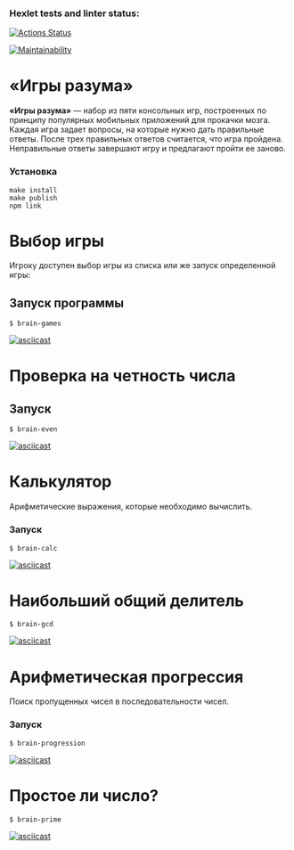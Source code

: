 ### Hexlet tests and linter status:

[![Actions Status](https://github.com/xomnrt/frontend-project-44/workflows/hexlet-check/badge.svg)](https://github.com/xomnrt/frontend-project-44/actions)

[![Maintainability](https://api.codeclimate.com/v1/badges/24786b2e3290e43a585f/maintainability)](https://codeclimate.com/github/xomnrt/frontend-project-44/maintainability)

# «Игры разума»

**«Игры разума»** — набор из пяти консольных игр, построенных по принципу популярных мобильных приложений для прокачки мозга. Каждая игра задает вопросы, на которые нужно дать правильные ответы. После трех правильных ответов считается, что игра пройдена. Неправильные ответы завершают игру и предлагают пройти ее заново.

### Установка

```
make install
make publish
npm link
```

# Выбор игры

Игроку доступен выбор игры из списка или же запуск определенной игры:

## Запуск программы

```
$ brain-games
```

[![asciicast](https://asciinema.org/a/BHCcTKXUmprfEKgw3yjLEI2z0.svg)](https://asciinema.org/a/BHCcTKXUmprfEKgw3yjLEI2z0)

# **Проверка на четность числа**

## Запуск

```
$ brain-even
```

[![asciicast](https://asciinema.org/a/DjmE9kw6Ft2WzxpCsM3XwBL2d.svg)](https://asciinema.org/a/DjmE9kw6Ft2WzxpCsM3XwBL2d?t=6)

# **Калькулятор**

Арифметические выражения, которые необходимо вычислить.

### Запуск

```
$ brain-calc
```

[![asciicast](https://asciinema.org/a/611833.svg)](https://asciinema.org/a/611833)

# **Наибольший общий делитель**

```
$ brain-gcd
```

[![asciicast](https://asciinema.org/a/hZQZye4wBsPFC5ssDqFGyo48O.svg)](https://asciinema.org/a/hZQZye4wBsPFC5ssDqFGyo48O)

# **Арифметическая прогрессия**

Поиск пропущенных чисел в последовательности чисел.

### Запуск

```
$ brain-progression
```

[![asciicast](https://asciinema.org/a/AN8b0EZkSlFnPqNP7hzYydaz6.svg)](https://asciinema.org/a/AN8b0EZkSlFnPqNP7hzYydaz6)

# **Простое ли число?**

```
$ brain-prime
```

[![asciicast](https://asciinema.org/a/vjt9mf4OPu6MTTCRLonjTjUA9.svg)](https://asciinema.org/a/vjt9mf4OPu6MTTCRLonjTjUA9)
